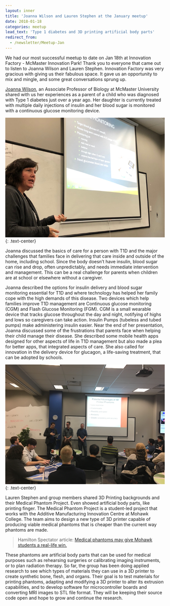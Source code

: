 ```yaml
---
layout: inner
title: 'Joanna Wilson and Lauren Stephen at the January meetup'
date: 2018-01-18
categories: meetup
lead_text: 'Type 1 diabetes and 3D printing artificial body parts'
redirect_from:
  - /newsletter/Meetup-Jan
---
```


We had our most successful meetup to date on Jan 18th at Innovation Factory - McMaster Innovation Park! Thank you to everyone that came out to listen to Joanna Wilson and Lauren Stephen. Innovation Factory was very gracious with giving us their fabulous space. It gave us an opportunity to mix and mingle, and some great conversations sprung up.

[Joanna Wilson](http://wilsontoxlab.ca/), an Associate Professor of Biology at McMaster University shared with us her experiences as a parent of a child who was diagnosed with Type 1 diabetes just over a year ago. Her daughter is currently treated with multiple daily injections of insulin and her blood sugar is monitored with a continuous glucose monitoring device.

![Joanna](/img/2018-01-18/img-prof1.png)
{: .text-center}

Joanna discussed the basics of care for a person with T1D and the major challenges that families face in delivering that care inside and outside of the home, including school. Since the body doesn’t have insulin, blood sugar can rise and drop, often unpredictably, and needs immediate intervention and management. This can be a real challenge for parents when children are at school or elsewhere without a caregiver.

Joanna described the options for insulin delivery and blood sugar monitoring essential for T1D and where technology has helped her family cope with the high demands of this disease. Two devices which help families improve T1D management are Continuous glucose monitoring (CGM) and Flash Glucose Monitoring (FGM). CGM is a small wearable device that tracks glucose throughout the day and night, notifying of highs and lows so caregivers can take action. Insulin Pumps (tubeless and tubed pumps) make administering insulin easier. Near the end of her presentation, Joanna discussed some of the frustrations that parents face when helping their child manage their disease. She described some mobile health apps designed for other aspects of life in T1D management but also made a plea for better apps, that integrated aspects of care. She also called for innovation in the delivery device for glucagon, a life-saving treatment, that can be adopted by schools.

![Lauren](/img/2018-01-18/lauren.png)
{: .text-center}

Lauren Stephen and group members shared 3D Printing backgrounds and their Medical Phantom Project. Even showed artificial body parts, like printing finger. The Medical Phantom Project is a student-led project that works with the Additive Manufacturing Innovation Centre at Mohawk College. The team aims to design a new type of 3D printer capable of producing viable medical phantoms that is cheaper than the current way phantoms are made.

> Hamilton Spectator article: [Medical phantoms may give Mohawk students a real-life win.](https://www.thespec.com/news-story/7587404-medical-phantoms-may-give-mohawk-students-a-real-life-win/)

These phantoms are artificial body parts that can be used for medical purposes such as rehearsing surgeries or calibrating imaging instruments, or to plan radiation therapy. So far, the group has been doing applied research to see which types of materials they can use in a 3D printer to create synthetic bone, flesh, and organs. Their goal is to test materials for printing phantoms, adapting and modifying a 3D printer to alter its extrusion capabilities, and to develop software for microcontroller boards and converting MRI images to STL file format. They will be keeping their source code open and hope to grow and continue the research.
